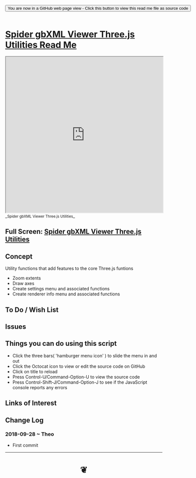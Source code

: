 
<span style=display:none; >[You are now in a GitHub source code view - click this link to view Read Me file as a web page]( https://www.ladybug.tools/spider-gbxml-tools/#cookbook/gbxml-tools-threejs-utilities/README.md "View file as a web page." ) </span>

<div><input type=button class = "btn btn-secondary btn-sm" onclick=window.location.href="https://www.ladybug.tools/spider-gbxml-tools/blob/master/cookbook/gbxml-tools-threejs-utilities/README.md"
value="You are now in a GitHub web page view - Click this button to view this read me file as source code" ></div>

<br>

# [Spider gbXML Viewer Three.js Utilities Read Me]( #cookbook/gbxml-tools-threejs-utilities/README.md )


<iframe src=https://www.ladybug.tools/spider-gbxml-tools/cookbook/gbxml-tools-threejs-utilities/r7/thru-threejs-utilities.html width=100% height=500px >Iframes are not viewable in GitHub source code views</iframe>
_<small>Spider gbXML Viewer Three.js Utilities</small>_

## Full Screen: [Spider gbXML Viewer Three.js Utilities]( https://www.ladybug.tools/spider-gbxml-tools/cookbook/gbxml-tools-threejs-utilities/r7/thru-threejs-utilities.html )



## Concept

Utility functions that add features to the core Three.js funtions
* Zoom extents
* Draw axes
* Create settings menu and associated functions
* Create renderer info menu and associated functions

## To Do / Wish List


## Issues


## Things you can do using this script

* Click the three bars( 'hamburger menu icon' ) to slide the menu in and out
* Click the Octocat icon to view or edit the source code on GitHub
* Click on title to reload
* Press Control-U/Command-Option-U to view the source code
* Press Control-Shift-J/Command-Option-J to see if the JavaScript console reports any errors


## Links of Interest


## Change Log

### 2018-09-28 ~ Theo

* First commit


***

# <center title="hello!" ><a href=javascript:window.scrollTo(0,0); style=text-decoration:none; > ❦ </a></center>

